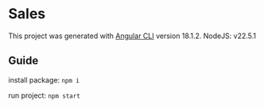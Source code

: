 # Sales

This project was generated with [Angular CLI](https://github.com/angular/angular-cli) version 18.1.2.
NodeJS: v22.5.1

## Guide

install package: `npm i`

run project: `npm start`



